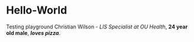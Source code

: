 # Hello-World
Testing playground
Christian Wilson - _LIS Specialist at OU Health_, **24 year old male**, _**loves pizza**_. 
